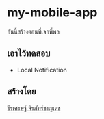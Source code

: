 # my-mobile-app
อันนี้สร้างตอนที่เจอพี่พล

## เอาไว้ทดสอบ
* Local Notification

## สร้างโดย

[ธีรเศรษฐ์ จิรภัทร์ชาญเดช](https://www.facebook.com/teerasej)
